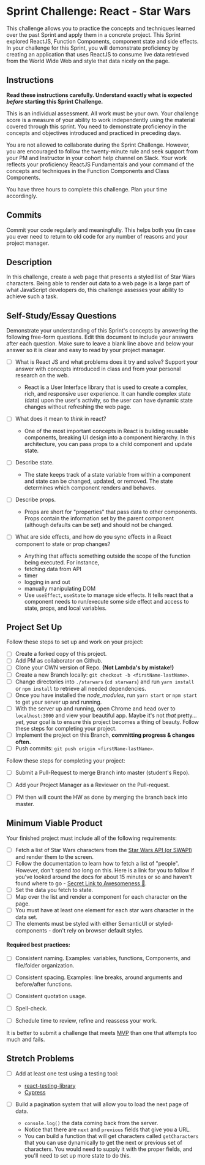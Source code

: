 # Sprint Challenge: React - Star Wars

This challenge allows you to practice the concepts and techniques learned over the past Sprint and apply them in a concrete project. This Sprint explored ReactJS, Function Components, component state and side effects. In your challenge for this Sprint, you will demonstrate proficiency by creating an application that uses ReactJS to consume live data retrieved from the World Wide Web and style that data nicely on the page.

## Instructions

**Read these instructions carefully. Understand exactly what is expected _before_ starting this Sprint Challenge.**

This is an individual assessment. All work must be your own. Your challenge score is a measure of your ability to work independently using the material covered through this sprint. You need to demonstrate proficiency in the concepts and objectives introduced and practiced in preceding days.

You are not allowed to collaborate during the Sprint Challenge. However, you are encouraged to follow the twenty-minute rule and seek support from your PM and Instructor in your cohort help channel on Slack. Your work reflects your proficiency ReactJS Fundamentals and your command of the concepts and techniques in the Function Components and Class Components.

You have three hours to complete this challenge. Plan your time accordingly.

## Commits

Commit your code regularly and meaningfully. This helps both you (in case you ever need to return to old code for any number of reasons and your project manager.

## Description

In this challenge, create a web page that presents a styled list of Star Wars characters. Being able to render out data to a web page is a large part of what JavaScript developers do, this challenge assesses your ability to achieve such a task.

## Self-Study/Essay Questions

Demonstrate your understanding of this Sprint's concepts by answering the following free-form questions. Edit this document to include your answers after each question. Make sure to leave a blank line above and below your answer so it is clear and easy to read by your project manager.

- [ ] What is React JS and what problems does it try and solve? Support your answer with concepts introduced in class and from your personal research on the web.

    - React is a User Interface library that is used to create a complex, rich, and responsive user experience. It can handle complex state        (data) upon the user's activity, so the user can have dynamic state changes without refreshing the web page.  

- [ ] What does it mean to _think_ in react?

    - One of the most important concepts in React is building reusable components, breaking UI design into a component hierarchy. In this          architecture, you can pass props to a child component and update state.  

- [ ] Describe state.

    - The state keeps track of a state variable from within a component and state can be changed, updated, or removed. The state determines        which component renders and behaves.

- [ ] Describe props.

    - Props are short for "properties" that pass data to other components. Props contain the information set by the parent component (although     defaults can be set) and should not be changed.

- [ ] What are side effects, and how do you sync effects in a React component to state or prop changes?

    - Anything that affects something outside the scope of the function being executed. For instance, 
    - fetching data from API
    - timer
    - logging in and out
    - manually manipulating DOM
    - Use `useEffect`, `useState` to manage side effects. It tells react that a component needs to run/execute some side effect and access to      state, props, and local variables.

## Project Set Up

Follow these steps to set up and work on your project:

- [ ] Create a forked copy of this project.
- [ ] Add PM as collaborator on Github.
- [ ] Clone your OWN version of Repo. **(Not Lambda's by mistake!)**
- [ ] Create a new Branch locally: `git checkout -b <firstName-lastName>`.
- [ ] Change directories into `./starwars` (`cd starwars`) and run `yarn install` or `npm install` to retrieve all needed dependencies.
- [ ] Once you have installed the _node_modules_, run `yarn start` or `npm start` to get your server up and running.
- [ ] With the server up and running, open Chrome and head over to `localhost:3000` and view your beautiful app. Maybe it's not _that_ pretty... _yet_, your goal is to ensure this project becomes a thing of beauty.
Follow these steps for completing your project.
- [ ] Implement the project on this Branch, **committing progress & changes often.**
- [ ] Push commits: `git push origin <firstName-lastName>`.

Follow these steps for completing your project:

- [ ] Submit a Pull-Request to merge <firstName-lastName> Branch into master (student's  Repo).
- [ ] Add your Project Manager as a Reviewer on the Pull-request.
- [ ] PM then will count the HW as done by merging the branch back into master.


## Minimum Viable Product

Your finished project must include all of the following requirements:

- [ ] Fetch a list of Star Wars characters from the [Star Wars API (or SWAPI)](https://swapi.co/) and render them to the screen. 
- [ ] Follow the documentation to learn how to fetch a list of "people". However, don't spend _too_ long on this. Here is a link for you to follow if you've looked around the docs for about 15 minutes or so and haven't found where to go - [Secret Link to Awesomeness 🤫](https://swapi.co/documentation#people).
- [ ] Set the data you fetch to state.
- [ ] Map over the list and render a component for each character on the page.
- [ ] You must have at least one element for each star wars character in the data set.
- [ ] The elements must be styled with either SemanticUI or styled-components - don't rely on browser default styles.

#### Required best practices:

- [ ] Consistent naming. Examples: variables, functions, Components, and file/folder organization.
- [ ] Consistent spacing. Examples: line breaks, around arguments and before/after functions.
- [ ] Consistent quotation usage.
- [ ] Spell-check.
- [ ] Schedule time to review, refine and reassess your work.


It is better to submit a challenge that meets [MVP](https://en.wikipedia.org/wiki/Minimum_viable_product) than one that attempts too much and fails.

## Stretch Problems

- [ ] Add at least one test using a testing tool:
  - [react-testing-library](https://github.com/testing-library/react-testing-library#basic-example)
  - [Cypress](https://docs.cypress.io/guides/overview/why-cypress.html)

- [ ] Build a pagination system that will allow you to load the next page of data.
  - `console.log()` the data coming back from the server.
  - Notice that there are `next` and `previous` fields that give you a URL.
  - You can build a function that will get characters called `getCharacters` that you can use dynamically to get the next or previous set of characters. You would need to supply it with the proper fields, and you'll need to set up more state to do this.

<!--
- [ ] Build another app from scratch that looks very similar to this one. Inside of your main `App` component fetch some data in this same fashion from this url `https://dog.ceo/dog-api/#all` you'll have to follow the documentation at that website and figure out how to change up the code you've seen here in this Star Wars app in order to properly fetch the data and store it on Component State.
-->
